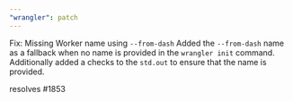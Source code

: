 ```yaml
---
"wrangler": patch
---
```


Fix: Missing Worker name using `--from-dash`
Added the `--from-dash` name as a fallback when no name is provided in the `wrangler init` command.
Additionally added a checks to the `std.out` to ensure that the name is provided.

resolves #1853
